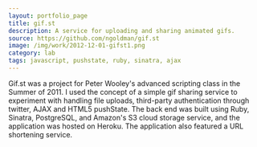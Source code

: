 ```yaml
---
layout: portfolio_page
title: gif.st
description: A service for uploading and sharing animated gifs.
source: https://github.com/ngoldman/gif.st
image: /img/work/2012-12-01-gifst1.png
category: lab
tags: javascript, pushstate, ruby, sinatra, ajax
---
```


Gif.st was a project for Peter Wooley's advanced scripting class in the Summer
of 2011. I used the concept of a simple gif sharing service to experiment with
handling file uploads, third-party authentication through twitter, AJAX and
HTML5 pushState. The back end was built using Ruby, Sinatra, PostgreSQL, and
Amazon's S3 cloud storage service, and the application was hosted on Heroku.
The application also featured a URL shortening service.
